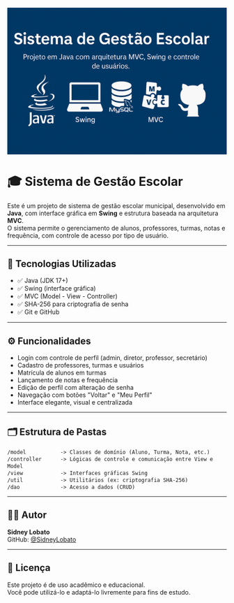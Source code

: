 
<p align="center">
  <img src="capa.png.png" alt="Capa do Projeto" width="800">
</p>

# 🎓 Sistema de Gestão Escolar

Este é um projeto de sistema de gestão escolar municipal, desenvolvido em **Java**, com interface gráfica em **Swing** e estrutura baseada na arquitetura **MVC**.  
O sistema permite o gerenciamento de alunos, professores, turmas, notas e frequência, com controle de acesso por tipo de usuário.

---

## 🧰 Tecnologias Utilizadas

- ✅ Java (JDK 17+)
- ✅ Swing (interface gráfica)
- ✅ MVC (Model - View - Controller)
- ✅ SHA-256 para criptografia de senha
- ✅ Git e GitHub

---

## ⚙️ Funcionalidades

- Login com controle de perfil (admin, diretor, professor, secretário)
- Cadastro de professores, turmas e usuários
- Matrícula de alunos em turmas
- Lançamento de notas e frequência
- Edição de perfil com alteração de senha
- Navegação com botões "Voltar" e "Meu Perfil"
- Interface elegante, visual e centralizada

---

## 🗂️ Estrutura de Pastas

```
/model           -> Classes de domínio (Aluno, Turma, Nota, etc.)
/controller      -> Lógicas de controle e comunicação entre View e Model
/view            -> Interfaces gráficas Swing
/util            -> Utilitários (ex: criptografia SHA-256)
/dao             -> Acesso a dados (CRUD)
```

---

## 🧑‍💻 Autor

**Sidney Lobato**  
GitHub: [@SidneyLobato](https://github.com/SidneyLobato)

---

## 📝 Licença

Este projeto é de uso acadêmico e educacional.  
Você pode utilizá-lo e adaptá-lo livremente para fins de estudo.
